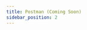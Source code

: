 ```yaml
---
title: Postman (Coming Soon)
sidebar_position: 2
---
```


<!-- ---
title: Postman
sidebar_position: 2
---

## Introduction to Postman

The Postman client is a part of the Linea SDK that dapp developers can use to integrate Linea's cross-chain message transfer process into their own infrastructure. Postman allows dapps to move messages from one chain to another and are responsible for those messages being executed. In return, the postman gets to collect a fee once it has been verified that the message has been delivered and recorded. In other words, this package lets your dapp be the postman for L1 and L2 messages, using Linea's protocol.

> _Note: Fees are currently not setup for this postman integration but will be available in future iterations._

## Installation

To install the package you need to run:

```bash
npm install @consensys/linea-sdk
```

## Implementation

The code below will allow your dapp to act as a Postman.

```typescript
import { PostmanServiceClient } from "@consensys/linea-sdk";
import { format, transports } from "winston";
import * as dotenv from "dotenv";

dotenv.config();

async function main() {
  const client = new PostmanServiceClient({
    l1Config: {
      rpcUrl: process.env.L1_RPC_URL ?? "",
      contractAddress: process.env.L1_CONTRACT_ADDRESS ?? "",
      signerPrivateKey: process.env.L1_SIGNER_PRIVATE_KEY ?? "",
      messageSubmissionTimeout: parseInt(
        process.env.MESSAGE_SUBMISSION_TIMEOUT ?? "300000",
      ),
      ethLogFilters: {
        maxBlocksToFetchLogs: parseInt(
          process.env.L1_MAX_BLOCKS_TO_FETCH_LOGS ?? "1000",
        ),
      },
      maxFetchMessagesFromDb: parseInt(
        process.env.MAX_FETCH_MESSAGES_FROM_DB ?? "1000",
      ),
      maxNonceDiff: parseInt(process.env.MAX_NONCE_DIFF ?? "10000"),
      maxFeePerGas: parseInt(process.env.MAX_FEE_PER_GAS ?? "100000000000"),
      gasEstimationPercentile: parseInt(
        process.env.GAS_ESTIMATION_PERCENTILE ?? "50",
      ),
    },
    l2Config: {
      rpcUrl: process.env.L2_RPC_URL ?? "",
      contractAddress: process.env.L2_CONTRACT_ADDRESS ?? "",
      signerPrivateKey: process.env.L2_SIGNER_PRIVATE_KEY ?? "",
      messageSubmissionTimeout: parseInt(
        process.env.MESSAGE_SUBMISSION_TIMEOUT ?? "300000",
      ),
      ethLogFilters: {
        maxBlocksToFetchLogs: parseInt(
          process.env.L2_MAX_BLOCKS_TO_FETCH_LOGS ?? "1000",
        ),
      },
      maxFetchMessagesFromDb: parseInt(
        process.env.MAX_FETCH_MESSAGES_FROM_DB ?? "1000",
      ),
      maxNonceDiff: parseInt(process.env.MAX_NONCE_DIFF ?? "10000"),
      maxFeePerGas: parseInt(process.env.MAX_FEE_PER_GAS ?? "100000000000"),
      gasEstimationPercentile: parseInt(
        process.env.GAS_ESTIMATION_PERCENTILE ?? "50",
      ),
    },
    loggerOptions: {
      level: "info",
      format: format.combine(
        format.colorize({ all: true }),
        format.timestamp({
          format: "YYYY-MM-DD hh:mm:ss.SSS A",
        }),
        format.align(),
        format.printf(
          ({ module, timestamp, level, message }) =>
            `[${timestamp}] ${module}: ${level} ${message}`,
        ),
      ),
      transports: [new transports.Console()],
    },
    databaseOptions: {
      type: "postgres",
      host: process.env.POSTGRES_HOST ?? "",
      port: parseInt(process.env.POSTGRES_PORT ?? ""),
      username: process.env.POSTGRES_USER ?? "",
      password: process.env.POSTGRES_PASSWORD ?? "",
      database: process.env.POSTGRES_DB ?? "",
    },
  });
  await client.connectDatabase();
  client.startAllServices();
}

main()
  .then()
  .catch((error) => {
    console.error("", error);
    process.exit(1);
  });
```

## Configuration

All of the values that the SDK will need should be stored in a .env file. Make sure that you have a .gitignore file that is properly set up to [avoid pushing your private keys into public](https://consensys.net/blog/build-on-linea/how-to-avoid-uploading-your-private-key-to-github-approaches-to-prevent-making-your-secrets-public/).

```javascript
L1_RPC_URL=https://goerli.infura.io/v3/<INFURA_KEY>
L1_CONTRACT_ADDRESS=0x70BaD09280FD342D02fe64119779BC1f0791BAC2 // L1 rollup smart-contract
L1_SIGNER_PRIVATE_KEY= // account private key that will be use to send claim transactions,

L1_LISTENER_INTERVAL=4000 // event listener polling interval
L1_LISTENER_INITIAL_FROM_BLOCK=0 // user can choose to start listening for events from this specific block. Default value is the block of the latest message sent stored in the DB
L1_LISTENER_BLOCK_CONFIRMATION=4 // number of block to wait for before listening to events. The range of blocks that we use to listen for events is (fromBlock -> 'latest' - blockConfirmation)
L1_MAX_BLOCKS_TO_FETCH_LOGS=1000 // max range of blocks to fetch logs,
L2_RPC_URL=https://linea-goerli.infura.io/v3/<INFURA_KEY>
L2_CONTRACT_ADDRESS=0xC499a572640B64eA1C8c194c43Bc3E19940719dC // message service smart contract address to listen to
L2_SIGNER_PRIVATE_KEY= // account private key that will be use to send claim transactions
L2_LISTENER_INTERVAL=4000 // same description as L1 config
L2_LISTENER_INITIAL_FROM_BLOCK=0 // same description as L1 config
L2_LISTENER_BLOCK_CONFIRMATION=0 // same description as L1 config
L2_MAX_BLOCKS_TO_FETCH_LOGS=1000 // same description as L1 config
MESSAGE_SUBMISSION_TIMEOUT=300000 // maximum transaction timeout before doing a retry
MAX_FETCH_MESSAGES_FROM_DB=1000 // max messages that can be fetched from the DB per db query
MAX_NONCE_DIFF=10000 // maximum difference between on chain account nonce and in memory account nonce
MAX_FEE_PER_GAS=100000000000 // max fee per gas that the postman is willing to pay
GAS_ESTIMATION_PERCENTILE=50 // used to estimate fees for claiming transactions using the eth_feeHistory Infura rpc endpoint. It is the percentile value to sample from each block's effective priority fees per gas in ascending order, weighted by gas used.
(https://docs.infura.io/networks/ethereum/json-rpc-methods/eth_feehistory)
POSTGRES_HOST=
POSTGRES_PORT=
POSTGRES_USER=
POSTGRES_PASSWORD=
POSTGRES_DB=

```

## Outputs

Once the postman client is running, you should be see an output similar to this:

```bash
[2023-06-21 03:23:57.659 PM] L1SentEventListener: info  Interval reached every 4000 ms, checking from 223 to 224
[2023-06-21 03:23:57.662 PM] L2SentEventListener: info  Interval reached every 4000 ms, checking from 0 to 0
[2023-06-21 03:23:57.669 PM] L1SentEventListener: info  # of fetched MessageSent events: 0
[2023-06-21 03:23:57.671 PM] L2SentEventListener: info  # of fetched MessageSent events: 0

```

This will let you know that the L1 and L2 event listeners are checking for messages being sent cross chain. When a message is successfully claimed, you should get the following response with your transaction hash.

```bash
[2023-06-21 11:36:27.532 AM] L1ClaimStatusWatcher: CLAIMED_SUCCESS: Message with tx hash 0x433da33239ce08dbd6951e436e16bcfe5be944a8ab089415653b4ad9ae22b15b has been claimed.
``` -->
